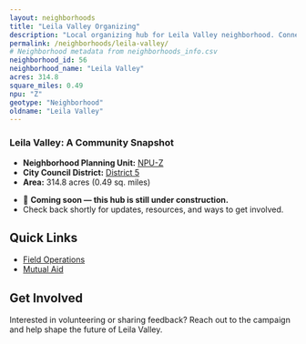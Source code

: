 ```yaml
---
layout: neighborhoods
title: "Leila Valley Organizing"
description: "Local organizing hub for Leila Valley neighborhood. Connect with field operations, mutual aid, and community organizing efforts."
permalink: /neighborhoods/leila-valley/
# Neighborhood metadata from neighborhoods_info.csv
neighborhood_id: 56
neighborhood_name: "Leila Valley"
acres: 314.8
square_miles: 0.49
npu: "Z"
geotype: "Neighborhood"
oldname: "Leila Valley"
---
```


### **Leila Valley: A Community Snapshot**

  * **Neighborhood Planning Unit:** [NPU-Z](https://www.atlantaga.gov/government/departments/city-planning/neighborhood-planning-units/neighborhood-and-npu-contacts)
  * **City Council District:** [District 5](https://citycouncil.atlantaga.gov/council-members)
  * **Area:** 314.8 acres (0.49 sq. miles)

- 🚧 **Coming soon — this hub is still under construction.**
- Check back shortly for updates, resources, and ways to get involved.

## Quick Links

- [Field Operations](./field-ops/)
- [Mutual Aid](./mutual-aid/)

## Get Involved

Interested in volunteering or sharing feedback? Reach out to the campaign and help shape the future of Leila Valley.

